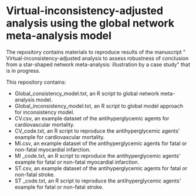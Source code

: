 # **Virtual-inconsistency-adjusted analysis using the global network meta-analysis model**

The repository contains materials to reproduce results of the manuscript " Virtual-inconsistency-adjusted analysis to assess robustness of conclusion from a star-shaped network meta-analysis: illustration by a case study" that is in progress.

This repository contains:

* Global_consistency_model.txt, an R script to global network meta-analysis model.
* Global_inconsistency_model.txt, an R script to global model approach for inconsistency model.
* CV.csv, an example dataset of the antihyperglycemic agents for cardiovascular mortality.
* CV_code.txt, an R script to reproduce the antihyperglycemic agents’ example for cardiovascular mortality.
* MI.csv, an example dataset of the antihyperglycemic agents for fatal or non-fatal myocardial infarction.
* MI _code.txt, an R script to reproduce the antihyperglycemic agents’ example for fatal or non-fatal myocardial infarction.
* ST.csv, an example dataset of the antihyperglycemic agents for fatal or non-fatal stroke.
* ST _code.txt, an R script to reproduce the antihyperglycemic agents’ example for fatal or non-fatal stroke.
 
 
